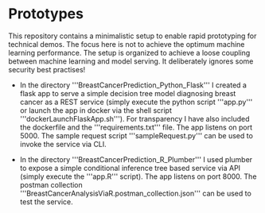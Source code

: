 # Prototypes

This repository contains a minimalistic setup to enable rapid prototyping for technical demos. The focus here is not to achieve the optimum machine learning performance. The setup is organized to achieve a loose coupling between machine learning and model serving. It deliberately ignores some security best practises!

- In the directory '''BreastCancerPrediction_Python_Flask''' I created a flask app to serve a simple decision tree model diagnosing breast cancer as a REST service (simply execute the python script '''app.py''' or launch the app in docker via the shell script '''dockerLaunchFlaskApp.sh'''). For transparency I have also included the dockerfile and the '''requirements.txt''' file. The app listens on port 5000. The sample request script '''sampleRequest.py''' can be used to invoke the service via CLI.

- In the directory '''BreastCancerPrediction_R_Plumber''' I used plumber to expose a simple conditional inference tree based service via API (simply execute the '''app.R''' script). The app listens on port 8000. The postman collection '''BreastCancerAnalysisViaR.postman_collection.json''' can be used to test the service.

